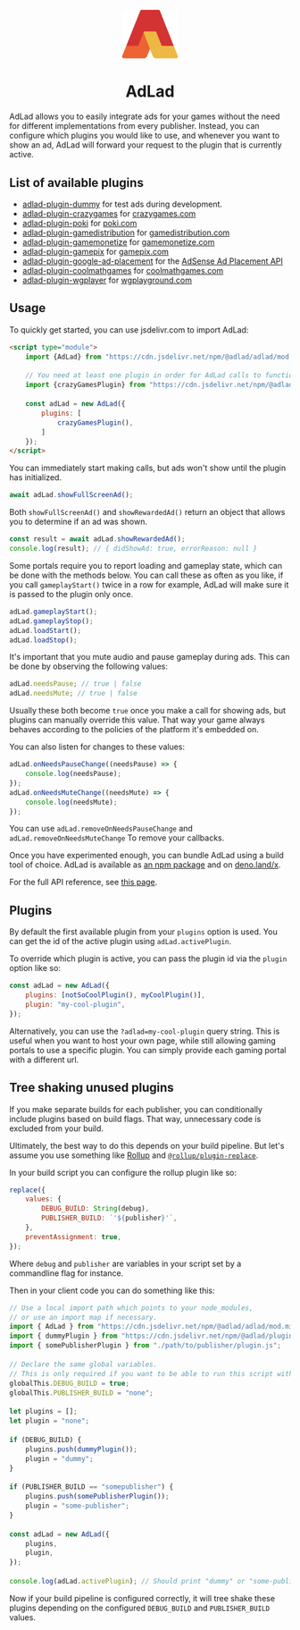 <p align="center">
	<img src="./adLad.svg" width="100" />
</p>

<h1 align="center">AdLad</h1>

AdLad allows you to easily integrate ads for your games without the need for different implementations from every
publisher. Instead, you can configure which plugins you would like to use, and whenever you want to show an ad, AdLad
will forward your request to the plugin that is currently active.

## List of available plugins

- [adlad-plugin-dummy](https://github.com/Pelican-Party/adlad-plugin-dummy) for test ads during development.
- [adlad-plugin-crazygames](https://github.com/Pelican-Party/adlad-plugin-crazygames) for
  [crazygames.com](https://www.crazygames.com/)
- [adlad-plugin-poki](https://github.com/Pelican-Party/adlad-plugin-poki) for [poki.com](https://poki.com/)
- [adlad-plugin-gamedistribution](https://github.com/Pelican-Party/adlad-plugin-gamedistribution) for
  [gamedistribution.com](https://gamedistribution.com/sdk/html5)
- [adlad-plugin-gamemonetize](https://github.com/Pelican-Party/adlad-plugin-gamemonetize) for
  [gamemonetize.com](https://gamemonetize.com/)
- [adlad-plugin-gamepix](https://github.com/Pelican-Party/adlad-plugin-gamepix) for
  [gamepix.com](https://www.gamepix.com/)
- [adlad-plugin-google-ad-placement](https://github.com/Pelican-Party/adlad-plugin-google-ad-placement) for the
  [AdSense Ad Placement API](https://developers.google.com/ad-placement/apis)
- [adlad-plugin-coolmathgames](https://github.com/Pelican-Party/adlad-plugin-coolmathgames) for
  [coolmathgames.com](https://www.coolmathgames.com/)
- [adlad-plugin-wgplayer](https://github.com/Pelican-Party/adlad-plugin-wgplayer) for
  [wgplayground.com](https://wgplayground.com)

## Usage

To quickly get started, you can use jsdelivr.com to import AdLad:

```html
<script type="module">
	import {AdLad} from "https://cdn.jsdelivr.net/npm/@adlad/adlad/mod.min.js";

	// You need at least one plugin in order for AdLad calls to function.
	import {crazyGamesPlugin} from "https://cdn.jsdelivr.net/npm/@adlad/plugin-crazygames/mod.min.js";

	const adLad = new AdLad({
		plugins: [
			crazyGamesPlugin(),
		]
	});
</script>
```

You can immediately start making calls, but ads won't show until the plugin has initialized.

```js
await adLad.showFullScreenAd();
```

Both `showFullScreenAd()` and `showRewardedAd()` return an object that allows you to determine if an ad was shown.

```js
const result = await adLad.showRewardedAd();
console.log(result); // { didShowAd: true, errorReason: null }
```

Some portals require you to report loading and gameplay state, which can be done with the methods below. You can call
these as often as you like, if you call `gameplayStart()` twice in a row for example, AdLad will make sure it is passed
to the plugin only once.

```js
adLad.gameplayStart();
adLad.gameplayStop();
adLad.loadStart();
adLad.loadStop();
```

It's important that you mute audio and pause gameplay during ads. This can be done by observing the following values:

```js
adLad.needsPause; // true | false
adLad.needsMute; // true | false
```

Usually these both become `true` once you make a call for showing ads, but plugins can manually override this value.
That way your game always behaves according to the policies of the platform it's embedded on.

You can also listen for changes to these values:

```js
adLad.onNeedsPauseChange((needsPause) => {
	console.log(needsPause);
});
adLad.onNeedsMuteChange((needsMute) => {
	console.log(needsMute);
});
```

You can use `adLad.removeOnNeedsPauseChange` and `adLad.removeOnNeedsMuteChange` To remove your callbacks.

Once you have experimented enough, you can bundle AdLad using a build tool of choice. AdLad is available as
[an npm package](https://www.npmjs.com/package/@adlad/adlad) and on [deno.land/x](https://deno.land/x/adlad@v0.1.0).

For the full API reference, see
[this page](https://doc.deno.land/https://cdn.jsdelivr.net/npm/@adlad/adlad/dist/AdLad.d.ts).

## Plugins

By default the first available plugin from your `plugins` option is used. You can get the id of the active plugin using
`adLad.activePlugin`.

To override which plugin is active, you can pass the plugin id via the `plugin` option like so:

```js
const adLad = new AdLad({
	plugins: [notSoCoolPlugin(), myCoolPlugin()],
	plugin: "my-cool-plugin",
});
```

Alternatively, you can use the `?adlad=my-cool-plugin` query string. This is useful when you want to host your own page,
while still allowing gaming portals to use a specific plugin. You can simply provide each gaming portal with a different
url.

## Tree shaking unused plugins

If you make separate builds for each publisher, you can conditionally include plugins based on build flags. That way,
unnecessary code is excluded from your build.

Ultimately, the best way to do this depends on your build pipeline. But let's assume you use something like
[Rollup](https://rollupjs.org/) and [`@rollup/plugin-replace`](https://www.npmjs.com/package/@rollup/plugin-replace).

In your build script you can configure the rollup plugin like so:

```js
replace({
	values: {
		DEBUG_BUILD: String(debug),
		PUBLISHER_BUILD: `'${publisher}'`,
	},
	preventAssignment: true,
});
```

Where `debug` and `publisher` are variables in your script set by a commandline flag for instance.

Then in your client code you can do something like this:

```js
// Use a local import path which points to your node_modules,
// or use an import map if necessary.
import { AdLad } from "https://cdn.jsdelivr.net/npm/@adlad/adlad/mod.min.js";
import { dummyPlugin } from "https://cdn.jsdelivr.net/npm/@adlad/plugin-dummy/mod.js";
import { somePublisherPlugin } from "./path/to/publisher/plugin.js";

// Declare the same global variables.
// This is only required if you want to be able to run this script without a build step.
globalThis.DEBUG_BUILD = true;
globalThis.PUBLISHER_BUILD = "none";

let plugins = [];
let plugin = "none";

if (DEBUG_BUILD) {
	plugins.push(dummyPlugin());
	plugin = "dummy";
}

if (PUBLISHER_BUILD == "somepublisher") {
	plugins.push(somePublisherPlugin());
	plugin = "some-publisher";
}

const adLad = new AdLad({
	plugins,
	plugin,
});

console.log(adLad.activePlugin); // Should print "dummy" or "some-publisher" based on your build flags.
```

Now if your build pipeline is configured correctly, it will tree shake these plugins depending on the configured
`DEBUG_BUILD` and `PUBLISHER_BUILD` values.
